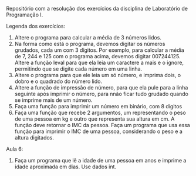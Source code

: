 Repositório com a resolução dos exercícios da disciplina de Laboratório de Programação I.



Legenda dos exercícios:

1. Altere o programa para calcular a média de 3 números lidos.
2. Na forma como está o programa, devemos digitar os números grudados, cada um com 3 dígitos. Por exemplo, para calcular a média de 7, 244 e 125 com o programa acima, devemos digitar 007244125. Altere a função leval para que ela leia um caractere a mais e o ignore, permitindo que se digite cada número em uma linha.
3. Altere o programa para que ele leia um só número, e imprima dois, o dobro e o quadrado do número lido.
4. Altere a função de impressão de número, para que ela pule para a linha seguinte após imprimir o número, para nnão ficar tudo grudado quando se imprime mais de um número.
5. Faça uma função para imprimir um número em binário, com 8 dígitos
6. Faça uma função que recebe 2 argumentos, um representando o peso de uma pessoa em kg e outro que representa sua altura em cm. A função deve retornar o IMC da pessoa. Faça um programa que usa essa função para imprimir o IMC de uma pessoa, considerando o peso e a altura digitados.

 Aula 6: 
1. Faça um programa que lê a idade de uma
pessoa em anos e imprime a idade aproximada em dias. Use dados int.
